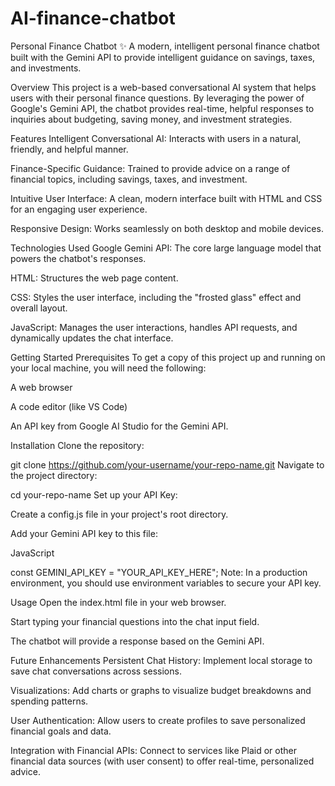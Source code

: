 # AI-finance-chatbot
Personal Finance Chatbot ✨
A modern, intelligent personal finance chatbot built with the Gemini API to provide intelligent guidance on savings, taxes, and investments.

Overview
This project is a web-based conversational AI system that helps users with their personal finance questions. By leveraging the power of Google's Gemini API, the chatbot provides real-time, helpful responses to inquiries about budgeting, saving money, and investment strategies.

Features
Intelligent Conversational AI: Interacts with users in a natural, friendly, and helpful manner.

Finance-Specific Guidance: Trained to provide advice on a range of financial topics, including savings, taxes, and investment.

Intuitive User Interface: A clean, modern interface built with HTML and CSS for an engaging user experience.

Responsive Design: Works seamlessly on both desktop and mobile devices.

Technologies Used
Google Gemini API: The core large language model that powers the chatbot's responses.

HTML: Structures the web page content.

CSS: Styles the user interface, including the "frosted glass" effect and overall layout.

JavaScript: Manages the user interactions, handles API requests, and dynamically updates the chat interface.

Getting Started
Prerequisites
To get a copy of this project up and running on your local machine, you will need the following:

A web browser

A code editor (like VS Code)

An API key from Google AI Studio for the Gemini API.

Installation
Clone the repository:

git clone https://github.com/your-username/your-repo-name.git
Navigate to the project directory:

cd your-repo-name
Set up your API Key:

Create a config.js file in your project's root directory.

Add your Gemini API key to this file:

JavaScript

const GEMINI_API_KEY = "YOUR_API_KEY_HERE";
Note: In a production environment, you should use environment variables to secure your API key.

Usage
Open the index.html file in your web browser.

Start typing your financial questions into the chat input field.

The chatbot will provide a response based on the Gemini API.

Future Enhancements
Persistent Chat History: Implement local storage to save chat conversations across sessions.

Visualizations: Add charts or graphs to visualize budget breakdowns and spending patterns.

User Authentication: Allow users to create profiles to save personalized financial goals and data.

Integration with Financial APIs: Connect to services like Plaid or other financial data sources (with user consent) to offer real-time, personalized advice.
